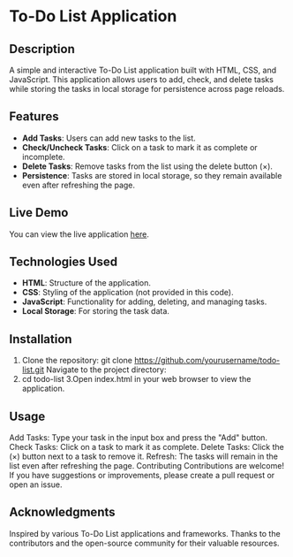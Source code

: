 # To-Do List Application

## Description
A simple and interactive To-Do List application built with HTML, CSS, and JavaScript. This application allows users to add, check, and delete tasks while storing the tasks in local storage for persistence across page reloads.

## Features
- **Add Tasks**: Users can add new tasks to the list.
- **Check/Uncheck Tasks**: Click on a task to mark it as complete or incomplete.
- **Delete Tasks**: Remove tasks from the list using the delete button (×).
- **Persistence**: Tasks are stored in local storage, so they remain available even after refreshing the page.

## Live Demo
You can view the live application [here](https://my-taskmaster.netlify.app).

## Technologies Used
- **HTML**: Structure of the application.
- **CSS**: Styling of the application (not provided in this code).
- **JavaScript**: Functionality for adding, deleting, and managing tasks.
- **Local Storage**: For storing the task data.

## Installation
1. Clone the repository:
    git clone https://github.com/yourusername/todo-list.git
    Navigate to the project directory:
2. cd todo-list
3.Open index.html in your web browser to view the application.

## Usage
Add Tasks: Type your task in the input box and press the "Add" button.
Check Tasks: Click on a task to mark it as complete.
Delete Tasks: Click the (×) button next to a task to remove it.
Refresh: The tasks will remain in the list even after refreshing the page.
Contributing
Contributions are welcome! If you have suggestions or improvements, please create a pull request or open an issue.

## Acknowledgments
Inspired by various To-Do List applications and frameworks.
Thanks to the contributors and the open-source community for their valuable resources.
